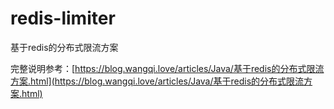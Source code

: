 # redis-limiter

基于redis的分布式限流方案

完整说明参考：[https://blog.wangqi.love/articles/Java/基于redis的分布式限流方案.html](https://blog.wangqi.love/articles/Java/基于redis的分布式限流方案.html)